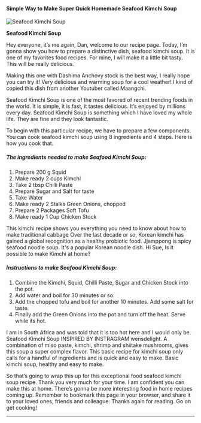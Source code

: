             

#### Simple Way to Make Super Quick Homemade Seafood Kimchi Soup

![Seafood Kimchi Soup](https://img-global.cpcdn.com/recipes/40cb09265a1830f9/751x532cq70/seafood-kimchi-soup-recipe-main-photo.jpg)

**Seafood Kimchi Soup**

Hey everyone, it’s me again, Dan, welcome to our recipe page. Today, I’m gonna show you how to prepare a distinctive dish, seafood kimchi soup. It is one of my favorites food recipes. For mine, I will make it a little bit tasty. This will be really delicious.

Making this one with Dashima Anchovy stock is the best way, I really hope you can try it! Very delicious and warming soup for a cool weather! I kind of copied this dish from another Youtuber called Maangchi.

Seafood Kimchi Soup is one of the most favored of recent trending foods in the world. It is simple, it is fast, it tastes delicious. It’s enjoyed by millions every day. Seafood Kimchi Soup is something which I have loved my whole life. They are fine and they look fantastic.

To begin with this particular recipe, we have to prepare a few components. You can cook seafood kimchi soup using 8 ingredients and 4 steps. Here is how you cook that.

##### The ingredients needed to make Seafood Kimchi Soup:

1.  Prepare 200 g Squid
2.  Make ready 2 cups Kimchi
3.  Take 2 tbsp Chilli Paste
4.  Prepare Sugar and Salt for taste
5.  Take Water
6.  Make ready 2 Stalks Green Onions, chopped
7.  Prepare 2 Packages Soft Tofu
8.  Make ready 1 Cup Chicken Stock

This kimchi recipe shows you everything you need to know about how to make traditional cabbage Over the last decade or so, Korean kimchi has gained a global recognition as a healthy probiotic food. Jjamppong is spicy seafood noodle soup. It's a popular Korean noodle dish. Hi Sue, Is it possible to make Kimchi at home?

##### Instructions to make Seafood Kimchi Soup:

1.  Combine the Kimchi, Squid, Chilli Paste, Sugar and Chicken Stock into the pot.
2.  Add water and boil for 30 minutes or so.
3.  Add the chopped tofu and boil for another 10 minutes. Add some salt for taste.
4.  Finally add the Green Onions into the pot and turn off the heat. Serve while its hot.

I am in South Africa and was told that it is too hot here and I would only be. Seafood Kimchi Soup INSPIRED BY INSTRAGRAM wensdelight. A combination of miso paste, kimchi, shrimp and shiitake mushrooms, gives this soup a super complex flavor. This basic recipe for kimchi soup only calls for a handful of ingredients and is quick and easy to make. Basic kimchi soup, healthy and easy to make.

So that’s going to wrap this up for this exceptional food seafood kimchi soup recipe. Thank you very much for your time. I am confident you can make this at home. There’s gonna be more interesting food in home recipes coming up. Remember to bookmark this page in your browser, and share it to your loved ones, friends and colleague. Thanks again for reading. Go on get cooking!

* * *